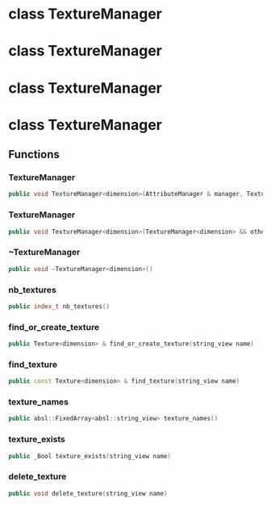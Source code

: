 # class TextureManager


# class TextureManager


# class TextureManager


# class TextureManager


## Functions

### TextureManager

```cpp
public void TextureManager<dimension>(AttributeManager & manager, TextureStorage<dimension> & textures)
```


### TextureManager

```cpp
public void TextureManager<dimension>(TextureManager<dimension> && other)
```


### ~TextureManager

```cpp
public void ~TextureManager<dimension>()
```


### nb_textures

```cpp
public index_t nb_textures()
```


### find_or_create_texture

```cpp
public Texture<dimension> & find_or_create_texture(string_view name)
```


### find_texture

```cpp
public const Texture<dimension> & find_texture(string_view name)
```


### texture_names

```cpp
public absl::FixedArray<absl::string_view> texture_names()
```


### texture_exists

```cpp
public _Bool texture_exists(string_view name)
```


### delete_texture

```cpp
public void delete_texture(string_view name)
```




